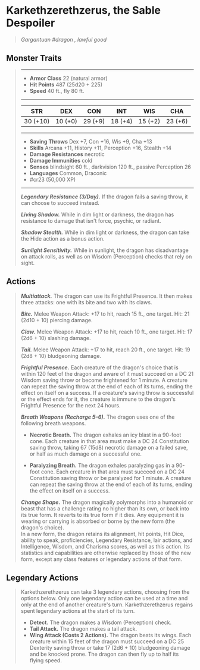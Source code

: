 # Karkethzerethzerus, the Sable Despoiler
>*Gargantuan #dragon , lawful good*
## Monster Traits
>___
>- **Armor Class** 22 (natural armor)
>- **Hit Points** 487 (25d20 + 225)
>- **Speed** 40 ft., fly 80 ft.
>___
>|STR|DEX|CON|INT|WIS|CHA|
>|:---:|:---:|:---:|:---:|:---:|:---:|
>|30 (+10)|10 (+0)|29 (+9)|18 (+4)|15 (+2)|23 (+6)|
>___
>- **Saving Throws** Dex +7, Con +16, Wis +9, Cha +13
>- **Skills** Arcana +11, History +11, Perception +16, Stealth +14
>- **Damage Resistances** necrotic
>- **Damage Immunities** cold
>- **Senses** blindsight 60 ft., darkvision 120 ft., passive Perception 26
>- **Languages** Common, Draconic
>- #cr23 (50,000 XP)
>___
>***Legendary Resistance (3/Day).*** If the dragon fails a saving throw, it can choose to succeed instead.  
>
>***Living Shadow.*** While in dim light or darkness, the dragon has resistance to damage that isn't force, psychic, or radiant.  
>
>***Shadow Stealth.*** While in dim light or darkness, the dragon can take the Hide action as a bonus action.  
>
>***Sunlight Sensitivity.*** While in sunlight, the dragon has disadvantage on attack rolls, as well as on Wisdom (Perception) checks that rely on sight.  
>
## Actions
>***Multiattack.*** The dragon can use its Frightful Presence. It then makes three attacks: one with its bite and two with its claws.  
>
>***Bite.*** Melee Weapon Attack: +17 to hit, reach 15 ft., one target. Hit: 21 (2d10 + 10) piercing damage.  
>
>***Claw.*** Melee Weapon Attack: +17 to hit, reach 10 ft., one target. Hit: 17 (2d6 + 10) slashing damage.  
>
>***Tail.*** Melee Weapon Attack: +17 to hit, reach 20 ft., one target. Hit: 19 (2d8 + 10) bludgeoning damage.  
>
>***Frightful Presence.*** Each creature of the dragon's choice that is within 120 feet of the dragon and aware of it must succeed on a DC 21 Wisdom saving throw or become frightened for 1 minute. A creature can repeat the saving throw at the end of each of its turns, ending the effect on itself on a success. If a creature's saving throw is successful or the effect ends for it, the creature is immune to the dragon's Frightful Presence for the next 24 hours.  
>
>***Breath Weapons (Recharge 5–6).*** The dragon uses one of the following breath weapons.  
>- **Necrotic Breath.** The dragon exhales an icy blast in a 90-foot cone. Each creature in that area must make a DC 24 Constitution saving throw, taking 67 (15d8) necrotic damage on a failed save, or half as much damage on a successful one.
>
>- **Paralyzing Breath.** The dragon exhales paralyzing gas in a 90-foot cone. Each creature in that area must succeed on a DC 24 Constitution saving throw or be paralyzed for 1 minute. A creature can repeat the saving throw at the end of each of its turns, ending the effect on itself on a success.
>
>
>***Change Shape.*** The dragon magically polymorphs into a humanoid or beast that has a challenge rating no higher than its own, or back into its true form. It reverts to its true form if it dies. Any equipment it is wearing or carrying is absorbed or borne by the new form (the dragon's choice).  
>In a new form, the dragon retains its alignment, hit points, Hit Dice, ability to speak, proficiencies, Legendary Resistance, lair actions, and Intelligence, Wisdom, and Charisma scores, as well as this action. Its statistics and capabilities are otherwise replaced by those of the new form, except any class features or legendary actions of that form.  
>
## Legendary Actions
>Karkethzerethzerus can take 3 legendary actions, choosing from the options below. Only one legendary action can be used at a time and only at the end of another creature's turn. Karkethzerethzerus regains spent legendary actions at the start of its turn.
>
>- **Detect.** The dragon makes a Wisdom (Perception) check.
>- **Tail Attack.** The dragon makes a tail attack.
>- **Wing Attack (Costs 2 Actions).** The dragon beats its wings. Each creature within 15 feet of the dragon must succeed on a DC 25 Dexterity saving throw or take 17 (2d6 + 10) bludgeoning damage and be knocked prone. The dragon can then fly up to half its flying speed.
